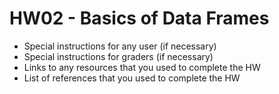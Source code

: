# HW02 - Basics of Data Frames

- Special instructions for any user (if necessary)
- Special instructions for graders (if necessary)
- Links to any resources that you used to complete the HW
- List of references that you used to complete the HW
